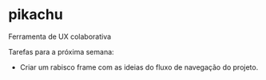 # pikachu
Ferramenta de UX colaborativa

Tarefas para a próxima semana:
- Criar um rabisco frame com as ideias do fluxo de navegação do projeto.
